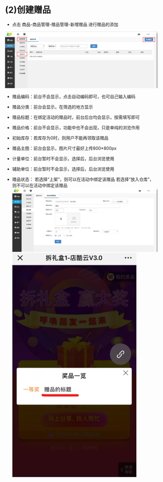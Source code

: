 # (2)创建赠品

* 点击 商品-商品管理-赠品管理-新增赠品 进行赠品的添加

![](images/gift1.jpg)
*   赠品编码：前台不会显示，点击自动编码即可，也可自己输入编码

*   赠品分类：前台会显示，在筛选的地方显示

*   赠品标题：在绑定活动的赠品时，前台后台均会显示，按需填写即可

*   赠品价格：前台不会显示，功能中也不会出现，只是单纯的浏览作用

*   初始库存：若库存为0时，则用户不能再领取该赠品

*   赠品主图：前台会显示，图片尺寸最好上传800\*800px

*   计量单位：前台暂时不会显示，选择后，后台浏览使用

*   辅助单位：前台暂时不会显示，选择后，后台浏览使用

*   赠品状态：
    若选择“上架”，则可以在活动中绑定该赠品
    若选择“放入仓库”，则不可以在活动中绑定该赠品
![](images/gift2.jpg)
![](images/gift3.jpg)
